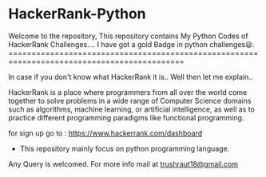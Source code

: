 # HackerRank-Python
Welcome to the repository,
    This repository contains My Python Codes of HackerRank Challenges....
    I have got a gold Badge in python challenges😃.
    ============================================================================================
    
In case if you don't know what HackerRank it is.. Well then let me explain..

HackerRank is a place where programmers from all over the world come together to solve problems in a wide range of Computer Science domains such as algorithms, machine learning, or artificial intelligence, as well as to practice different programming paradigms like functional programming.

for sign up go to : https://www.hackerrank.com/dashboard    

-  This repository mainly focus on python programming language.
   

Any Query is welcomed.
    For more info mail at trushraut18@gmail.com
